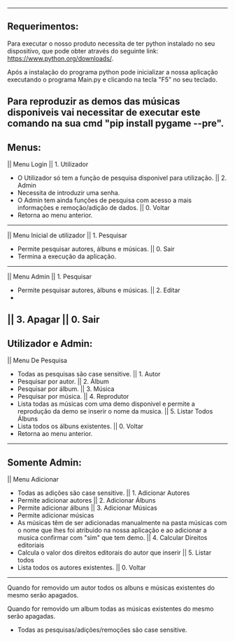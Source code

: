 ----------------------------------------
Requerimentos:
----------------------------------------
Para executar o nosso produto necessita de ter python instalado no seu dispositivo, que pode obter através do seguinte link: https://www.python.org/downloads/.

Após a instalação do programa python pode inicializar a nossa aplicação executando o programa Main.py e clicando na tecla "F5" no seu teclado.

Para reproduzir as demos das músicas disponiveis vai necessitar de executar este comando na sua cmd "pip install pygame --pre".
----------------------------------------
Menus:
----------------------------------------
|| Menu Login
|| 1. Utilizador
- O Utilizador só tem a função de pesquisa disponivel para utilização.
|| 2. Admin
- Necessita de introduzir uma senha.
- O Admin tem ainda funções de pesquisa com acesso a mais informações e remoção/adição de dados.
|| 0. Voltar
- Retorna ao menu anterior.
----------------------------------------
|| Menu Inicial de utilizador
|| 1. Pesquisar
- Permite pesquisar autores, álbuns e músicas.
|| 0. Sair
- Termina a execução da aplicação.
----------------------------------------
|| Menu Admin
|| 1. Pesquisar
- Permite pesquisar autores, álbuns e músicas.
|| 2. Editar
- 
|| 3. Apagar
|| 0. Sair
----------------------------------------
Utilizador e Admin:
----------------------------------------
|| Menu De Pesquisa
- Todas as pesquisas são case sensitive.
|| 1. Autor
- Pesquisar por autor.
|| 2. Álbum
- Pesquisar por álbum.
|| 3. Música
- Pesquisar por música.
|| 4. Reprodutor
- Lista todas as músicas com uma demo disponivel e permite a reprodução da demo se inserir o nome da musica.
|| 5. Listar Todos Álbuns
- Lista todos os álbuns existentes.
|| 0. Voltar
- Retorna ao menu anterior.
----------------------------------------
Somente Admin:
----------------------------------------
|| Menu Adicionar
- Todas as adições são case sensitive.
|| 1. Adicionar Autores
- Permite adicionar autores
|| 2. Adicionar Álbuns
- Permite adicionar álbuns
|| 3. Adicionar Músicas
- Permite adicionar músicas
- As músicas têm de ser adicionadas manualmente na pasta músicas com o nome que lhes foi atribuido na nossa aplicação e ao adicionar a musica confirmar com "sim" que tem demo.
|| 4. Calcular Direitos editoriais
- Calcula o valor dos direitos editorais do autor que inserir
|| 5. Listar todos
- Lista todos os autores existentes.
|| 0. Voltar
----------------------------------------

Quando for removido um autor todos os albuns e músicas existentes do mesmo serão apagados.

Quando for removido um album todas as músicas existentes do mesmo serão apagadas.
- Todas as pesquisas/adições/remoções são case sensitive.